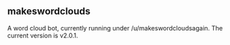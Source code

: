 makeswordclouds
---------------

A word cloud bot, currently running under /u/makeswordcloudsagain. The current version is v2.0.1.
